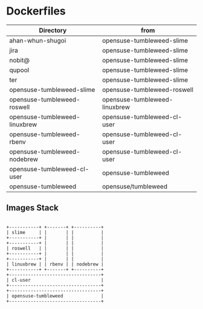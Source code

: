 # Dockerfiles

| Directory                     | from                          |
|-------------------------------|-------------------------------|
| ahan-whun-shugoi              | opensuse-tumbleweed-slime     |
| jira                          | opensuse-tumbleweed-slime     |
| nobit@                        | opensuse-tumbleweed-slime     |
| qupool                        | opensuse-tumbleweed-slime     |
| ter                           | opensuse-tumbleweed-slime     |
| opensuse-tumbleweed-slime     | opensuse-tumbleweed-roswell   |
| opensuse-tumbleweed-roswell   | opensuse-tumbleweed-linuxbrew |
| opensuse-tumbleweed-linuxbrew | opensuse-tumbleweed-cl-user   |
| opensuse-tumbleweed-rbenv     | opensuse-tumbleweed-cl-user   |
| opensuse-tumbleweed-nodebrew  | opensuse-tumbleweed-cl-user   |
| opensuse-tumbleweed-cl-user   | opensuse-tumbleweed           |
| opensuse-tumbleweed           | opensuse/tumbleweed           |


## Images Stack

```

+-----------+ +-------+ +----------+
| slime     | |       | |          |
+-----------+ |       | |          |
+-----------+ |       | |          |
| roswell   | |       | |          |
+-----------+ |       | |          |
+-----------+ |       | |          |
| linuxbrew | | rbenv | | nodebrew |
+-----------+ +-------+ +----------+
+----------------------------------+
| cl-user                          |
+----------------------------------+
+----------------------------------+
| opensuse-tumbleweed              |
+----------------------------------+
```
